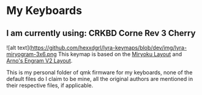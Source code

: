 # My Keyboards
## I am currently using: CRKBD Corne Rev 3 Cherry
![alt text](https://github.com/hexxdgrl/lyra-keymaps/blob/dev/img/lyra-miryogram-3x6.png
This keymap is based on the [Miryoku Layout](https://github.com/manna-harbour/miryoku) and [Arno's Engram V2 Layout](https://engram.dev/).



This is my personal folder of qmk firmware for my keyboards, none of the default files do I claim to be mine, all the original authors are mentioned in their respective files, if applicable.
